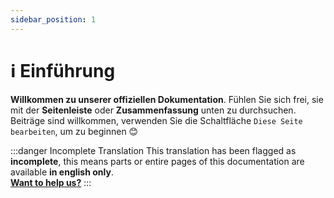 ```yaml
---
sidebar_position: 1
---
```


# ℹ️ Einführung

**Willkommen zu unserer offiziellen Dokumentation**. Fühlen Sie sich frei, sie mit der **Seitenleiste** oder **Zusammenfassung** unten zu durchsuchen.  
Beiträge sind willkommen, verwenden Sie die Schaltfläche ``Diese Seite bearbeiten``, um zu beginnen 😊

:::danger Incomplete Translation
This translation has been flagged as **incomplete**, this means parts or entire pages
of this documentation are available **in english only**.  
**[Want to help us?](#)**
:::